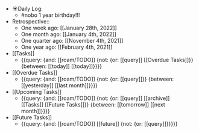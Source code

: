 - ☀️Daily Log:
    - #nobo 1 year birthday!!!
- Retrospective::
    - One week ago: [[January 28th, 2022]]
    - One month ago: [[January 4th, 2022]]
    - One quarter ago: [[November 4th, 2021]]
    - One year ago: [[February 4th, 2021]]
- [[Tasks]]
    - {{query: {and: [[roam/TODO]] {not: {or: [[query]] [[Overdue Tasks]]}} {between: [[today]] [[today]]}}}}
- [[Overdue Tasks]]
    - {{query: {and: [[roam/TODO]] {not: {or: [[query]]}} {between: [[yesterday]] [[last month]]}}}}
- [[Upcoming Tasks]]
    - {{query: {and: [[roam/TODO]] {not: {or: [[query]] [[archive]] [[Tasks]] [[Future Tasks]]}} {between: [[tomorrow]] [[next month]]}}}}
- [[Future Tasks]]
    - {{query: {and: [[roam/TODO]] [[future]] {not: {or: [[query]]}}}}}
